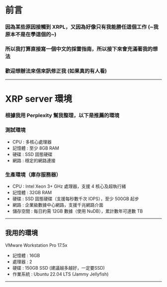 # 前言
### 因為某些原因接觸到 XRPL，又因為好像只有我能勝任這個工作 (~我原本不是在學這個的~)
### 所以我打算直接寫一個中文的採雷指南，所以接下來會充滿著我的想法
### 歡迎想辦法來信來訊修正我 (如果真的有人看)
--------------------------------------------------------------------
# XRP server 環境
### 根據我用 Perplexity 幫我整理，以下是推薦的環境
### 測試環境
- CPU : 多核心處理器
- 記憶體 : 至少 8GB RAM
- 硬碟 : SSD 固態硬碟
- 網路 : 穩定的網路連接
### 生產環境（庫存服務器）
- CPU : Intel Xeon 3+ GHz 處理器，支援 4 核心及超執行緒
- 記憶體 : 32GB RAM
- 硬碟 : SSD 固態硬碟（支援每秒數千次 IOPS），至少 500GB 起步
- 網路 : 企業級數據中心網路，支援千兆網路介面
- 儲存空間 : 每日約需 12GB 數據（使用 NuDB），累計數年可達數 TB
-------------------------------------------------------------------
## 我用的環境
VMware Workstation Pro 17.5x
- 記憶體 : 16GB
- 處理器 : 2
- 硬碟 : 150GB SSD (建議越多越好，一定要SSD)
- 作業系統 : Ubuntu 22.04 LTS (Jammy Jellyfish)
-------------------------------------------------------------------
